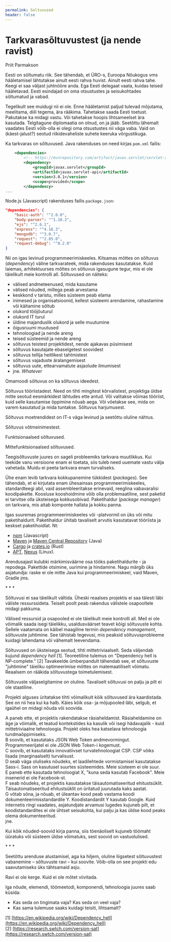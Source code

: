 ```yaml
---
permalink: Soltuvused
header: false
---
```


# Tarkvarasõltuvustest (ja nende ravist)

Priit Parmakson

Eesti on sõltumatu riik. See tähendab, et ÜRO-s, Euroopa Nõukogus vms hääletamisel lähtutakse ainult eesti rahva huvist. Ainult eesti rahva tahe. Keegi ei saa väljast juhtnööre anda. Ega Eesti delegaat vaata, kuidas teised hääletavad. Eesti esindajad on oma otsustustes ja seisukohtades sõltumatud ja vabad.

Tegelikult see muidugi nii ei ole. Enne hääletamist paljud tulevad mõjutama, meelitama, diili tegema, ära rääkima.  Tahetakse saada Eesti toetust. Pakutakse ka midagi vastu. Või tahetakse hoopis lihtsameelset ära kasutada. Telgitagune diplomaatia on olnud, on ja jääb. Seetõttu lähemalt vaadates Eesti võib-olla ei olegi oma otsustustes nii väga vaba. Vaid on (käest-jalust?) seotud riikidevaheliste suhete keeruka võrgustikuga.

Ka tarkvaras on sõltuvused. Java rakenduses on need kirjas `pom.xml` failis:

```xml
    <dependencies>
        <!-- https://mvnrepository.com/artifact/javax.servlet/servlet-api -->
        <dependency>
            <groupId>javax.servlet</groupId>
            <artifactId>javax.servlet-api</artifactId>
            <version>3.0.1</version>
            <scope>provided</scope>
        </dependency>
...
```

Node.js (Javascript) rakenduses failis `package.json`:

```json
"dependencies": {
    "basic-auth": "^2.0.0",
    "body-parser": "^1.18.2",
    "ejs": "^2.6.1",
    "express": "^4.16.3",
    "mongodb": "^3.0.7",
    "request": "^2.85.0",
    "request-debug": "^0.2.0"
}
```
Nii on igas levinud programmeerimiskeeles. Kitsamas mõttes on sõltuvus (_dependency_) väline tarkvarateek, mida rakenduses kasutatakse. Kuid laiemas, arhitektuurses mõttes on sõltuvus igasugune tegur, mis ei ole täielikult meie kontrolli all. Sõltuvused on näiteks:
- välised andmeteenused, mida kasutame 
- välised nõuded, millega peab arvestama
- keskkond v taristu, milles süsteem peab elama
- inimesed ja organisatsioonid, kellest süsteemi arendamine, rahastamine või käitamine sõltub
- olukord tööjõuturul
- olukord IT turul
- üldine majanduslik olukord ja selle muutumine
- õigusruumi muutused
- tehnoloogiad ja nende areng
- teised süsteemid ja nende areng
- sõltuvus teistest projektidest, nende ajakavas püsimisest
- sõltuvus kasutajate ebaselgetest soovidest
- sõltuvus tellija heitlikest tahtmistest
- sõltuvus vajaduste äralangemisest
- sõltuvus uute, ettearvamatute asjaolude ilmumisest
- jne. _Whatever_

Omamoodi sõltuvus on ka sõltuvus ideedest.

Sõltuvus tööriistadest. Need on tihti mingitest kõrvalistest, projektiga üldse mitte seotud eesmärkidest lähtudes ette antud. Või valitakse võimas tööriist, kuid selle kasutamise õppimine nõuab aega. Või võetakse see, mida on varem kasutatud ja mida tuntakse. Sõltuvus harjumusest.

Sõltuvus moetrendidest on IT-s väga levinud ja seetõttu oluline nähtus. 

Sõltuvus võtmeinimestest.

Funktsionaalsed sõltuvused.

Mittefunktsionaalsed sõltuvused.

Teegisõltuvuste juures on sageli probleemiks tarkvara muutlikkus. Kui teekide vanu versioone enam ei toetata, siis tuleb need uuemate vastu välja vahetada. Muidu ei peeta tarkvara enam turvaliseks.

Ühe enam levib tarkvara kokkupanemine tükkidest (_packages_). See tähendab, et ei kirjutata enam ühesainsas programmeerimiskeeles, standardteegi abil, vaid assembleeritakse erinevaid, reeglina vabavaralisi koodipakette. Koosluse kooshoidmine võib olla problemaatiline, sest paketid ei tarvitse olla üksteisega kokkusobivad. Paketihaldur (_package manager_) on tarkvara, mis aitab komponte hallata ja kokku panna.

Igas suuremas programmeerimiskeeles või -platvormil on üks või mitu paketihaldurit. Paketihaldur ühitab tavaliselt arvutis kasutatavat tööriista ja keskset paketihoidlat. Nt:
- [npm](https://www.npmjs.com/) (Javascript)
- [Maven](https://maven.apache.org/) ja [Maven Central Repository](https://search.maven.org/) (Java)
- [Cargo](https://doc.rust-lang.org/cargo/index.html) ja [crates.io](https://crates.io/) (Rust)
- [APT](https://en.wikipedia.org/wiki/APT_(Debian)), [Nexus](https://www.sonatype.com/nexus-repository-sonatype) (Linux).

Arendusajast kulubki märkimisväärne osa tööks paketihaldurite - ja repodega. Pakettide otsimine, uurimine ja hindamine. Nagu märgib üks asjatundja: raske ei ole mitte Java kui programmeerimiskeel, vaid Maven, Gradle jms.

<p>* * *</p>

Sõltuvusi ei saa täielikult vältida. Üheski reaalses projektis ei saa täiesti läbi väliste ressurssideta. Teiselt poolt peab rakendus välistele osapooltele midagi pakkuma.

Välised ressursid ja osapooled ei ole täielikult meie kontrolli all. Meil ei ole võimalik saada isegi täielikku, usaldusväärset teavet kõigi sõltuvuste kohta. Sellele vaatamata on käibel maagiline termin _dependency management_, sõltuvuste juhtimine. See tähistab tegevusi, mis peaksid sõltuvusprobleeme kuidagi lahendama või vähemalt leevendama.

Sõltuvused on üksteisega seotud, tihti mittetriviaalselt. Seda väljendab kujund _dependency hell_ [1]. Teoreetiline tulemus on "Dependency hell is NP-complete." [2] Tavakeelde ümberpandult tähendab see, et sõltuvuste "juhtimine" täieliku optimeerimise mõttes on matemaatiliselt võimatu. Reaalsem on rääkida sõltuvustega toimetulemisest.

Sõltuvuste väljaselgitamine on oluline. Tavaliselt sõltuvusi on palju ja pilt ei ole staatiline.

Projekti alguses üritatakse tihti võimalikult kõik sõltuvused ära kaardistada. See on nii hea kui ka halb.
Käies kõik osa- ja mõjupooled läbi, selgub, et igaühel on midagi nõuda või soovida. 

A paneb ette, et projektis rakendatakse räsiaheldamist. Räsiaheldamine on äge ja võimalik, et teatud kontekstides ka kasulik või isegi hädavajalik  - kuid mittetriviaalne tehnoloogia. Projekt oleks hea katselava tehnoloogia tundmaõppimiseks.<br>
B soovib, et kasutataks JSON Web Token andmevormingut. Programmeerijatel ei ole JSON Web Token-i kogemust.<br>
C soovib, et kasutataks innovatiivset turvatehnoloogiat CSP. CSP võiks lisada (marginaalselt) turvalisust.<br>
D seab väga oluliseks nõudeks, et laadilehtede vormistamisel kasutatakse Sass-i. Sass on kasutusel suurtes süsteemides. Meie süsteem ei ole suur.<br>
E paneb ette kasutada tehnoloogiat X, "kuna seda kasutab Facebook". Meie insenerid ei ole Facebook-st.<br>
F seab nõudeks, et projektis kasutatakse täisautomatiseeritud ehitustsüklit. Täisautomatiseeritud ehitustsüklit on üritatud juurutada kaks aastat.<br>
G  võtab sõna, ja nõuab, et üleantav kood peab vastama koodi dokumenteerimisstandardile Y. Koodistandardit Y kasutab Google. Kuid internetis ringi vaadates, asjatundjate arvamusi lugedes kujuneb pilt, et koodistandardites ei ole ühtset seisukohta, kui palju ja kas üldse kood peaks olema dokumenteeritud.<br>
jne.

 Kui kõik nõuded-soovid kirja panna, siis tõenäoliselt kujuneb töömaht üüratuks või süsteem üldse võimatuks, sest soovid on vastuolulised.

<p>* * *</p>

Seetõttu arenduse alustamisel, aga ka hiljem, oluline liigsetest sõltuvustest vabanemine – sõltuvuste ravi – kui soovite. Võib-olla on see projekti edu saavutamiseks üks tähtsamaid asju.

Ravi ei ole kerge. Kuid ei ole mõtet viivitada.

Iga nõude, elemendi, töömeetodi, komponendi, tehnoloogia juures saab küsida:
- Kas seda on tingimata vaja? Kas seda on veel vaja?
- Kas sama tulemuse saaks kuidagi teisiti, lihtsamalt?

[1] [https://en.wikipedia.org/wiki/Dependency_hell](https://en.wikipedia.org/wiki/Dependency_hell)<br>
[2] [https://research.swtch.com/version-sat](https://research.swtch.com/version-sat)